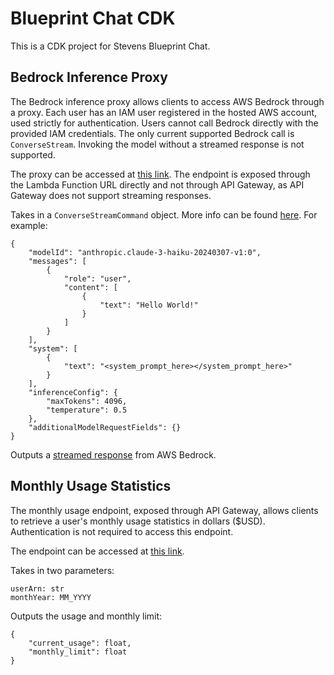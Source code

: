 # Blueprint Chat CDK

This is a CDK project for Stevens Blueprint Chat.

## Bedrock Inference Proxy

The Bedrock inference proxy allows clients to access AWS Bedrock through a proxy. Each user has an IAM user registered in the hosted AWS account, used strictly for authentication. Users cannot call Bedrock directly with the provided IAM credentials.
The only current supported Bedrock call is `ConverseStream`. Invoking the model without a streamed response is not supported.

The proxy can be accessed at [this link](https://ipqokvoqztcvq245crjkyrbqtm0sxhal.lambda-url.us-east-1.on.aws/). The endpoint is exposed through the Lambda Function URL directly and not through API Gateway, as API Gateway does not support streaming responses.

Takes in a `ConverseStreamCommand` object. More info can be found [here](https://docs.aws.amazon.com/AWSJavaScriptSDK/v3/latest/client/bedrock-runtime/command/ConverseStreamCommand/). For example:

```
{
    "modelId": "anthropic.claude-3-haiku-20240307-v1:0",
    "messages": [
        {
            "role": "user",
            "content": [
                {
                    "text": "Hello World!"
                }
            ]
        }
    ],
    "system": [
        {
            "text": "<system_prompt_here></system_prompt_here>"
        }
    ],
    "inferenceConfig": {
        "maxTokens": 4096,
        "temperature": 0.5
    },
    "additionalModelRequestFields": {}
}
```

Outputs a [streamed response](https://docs.aws.amazon.com/bedrock/latest/APIReference/API_runtime_ConverseStream.html) from AWS Bedrock.

## Monthly Usage Statistics

The monthly usage endpoint, exposed through API Gateway, allows clients to retrieve a user's monthly usage statistics in dollars ($USD). Authentication is not required to access this endpoint.

The endpoint can be accessed at [this link](https://itk2yaesub.execute-api.us-east-1.amazonaws.com/prod/v1/usage).

Takes in two parameters:

```
userArn: str
monthYear: MM_YYYY
```

Outputs the usage and monthly limit:

```
{
    "current_usage": float,
    "monthly_limit": float
}
```
